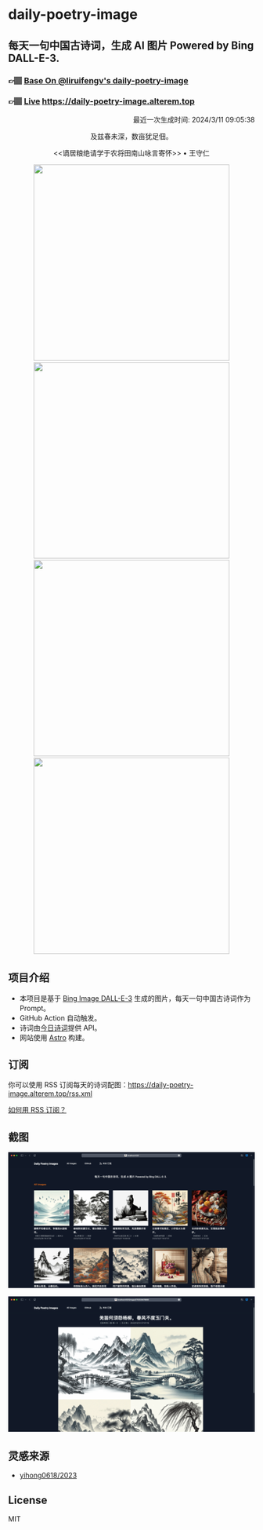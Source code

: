 
# daily-poetry-image

## 每天一句中国古诗词，生成 AI 图片 Powered by Bing DALL-E-3.

### 👉🏽 [Base On @liruifengv's daily-poetry-image](https://github.com/liruifengv/daily-poetry-image)

### 👉🏽 [Live](https://daily-poetry-image.alterem.top/) https://daily-poetry-image.alterem.top

<p align="right">
  最近一次生成时间: 2024/3/11 09:05:38
</p>
<p align="center">
及兹春未深，数亩犹足佃。
</p>
<p align="center">
<<谪居粮绝请学于农将田南山咏言寄怀>> • 王守仁
</p>
<p align="center">
<img src="https://tse4.mm.bing.net/th/id/OIG2.kCeGRZEhS7mlYwYUjxk_" height="400" width="400" />
<img src="https://tse2.mm.bing.net/th/id/OIG2.e4b352yGft6aOTChUvbq" height="400" width="400" />
<img src="https://tse1.mm.bing.net/th/id/OIG2.qFKi7oSrbj1XeX7Iw90Q" height="400" width="400" />
<img src="https://tse1.mm.bing.net/th/id/OIG2.N8409a8CuUdzPZFbzVPl" height="400" width="400" />
</p>

## 项目介绍

-   本项目是基于 [Bing Image DALL-E-3](https://www.bing.com/images/create) 生成的图片，每天一句中国古诗词作为 Prompt。
-   GitHub Action 自动触发。
-   诗词由[今日诗词](https://www.jinrishici.com/)提供 API。
-   网站使用 [Astro](https://astro.build) 构建。

## 订阅

你可以使用 RSS 订阅每天的诗词配图：https://daily-poetry-image.alterem.top/rss.xml

[如何用 RSS 订阅？](https://zhuanlan.zhihu.com/p/55026716)

## 截图

![图片列表](./screenshots/Snipaste_2023-12-28_21-00-26.png)

![图片详情](./screenshots/Snipaste_2023-12-28_21-00-53.png)

## 灵感来源

-   [yihong0618/2023](https://github.com/yihong0618/2023)

## License

MIT
